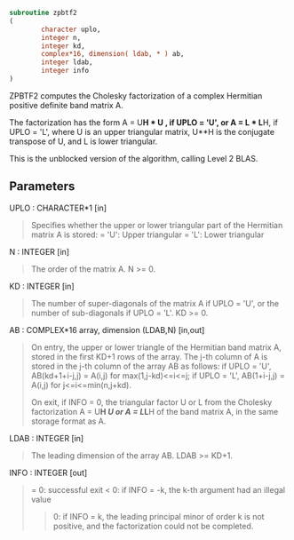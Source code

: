 ```fortran
subroutine zpbtf2
(
        character uplo,
        integer n,
        integer kd,
        complex*16, dimension( ldab, * ) ab,
        integer ldab,
        integer info
)
```

ZPBTF2 computes the Cholesky factorization of a complex Hermitian
positive definite band matrix A.

The factorization has the form
A = U**H * U ,  if UPLO = 'U', or
A = L  * L**H,  if UPLO = 'L',
where U is an upper triangular matrix, U**H is the conjugate transpose
of U, and L is lower triangular.

This is the unblocked version of the algorithm, calling Level 2 BLAS.

## Parameters
UPLO : CHARACTER*1 [in]
> Specifies whether the upper or lower triangular part of the
> Hermitian matrix A is stored:
> = 'U':  Upper triangular
> = 'L':  Lower triangular

N : INTEGER [in]
> The order of the matrix A.  N >= 0.

KD : INTEGER [in]
> The number of super-diagonals of the matrix A if UPLO = 'U',
> or the number of sub-diagonals if UPLO = 'L'.  KD >= 0.

AB : COMPLEX*16 array, dimension (LDAB,N) [in,out]
> On entry, the upper or lower triangle of the Hermitian band
> matrix A, stored in the first KD+1 rows of the array.  The
> j-th column of A is stored in the j-th column of the array AB
> as follows:
> if UPLO = 'U', AB(kd+1+i-j,j) = A(i,j) for max(1,j-kd)<=i<=j;
> if UPLO = 'L', AB(1+i-j,j)    = A(i,j) for j<=i<=min(n,j+kd).
> 
> On exit, if INFO = 0, the triangular factor U or L from the
> Cholesky factorization A = U**H *U or A = L*L**H of the band
> matrix A, in the same storage format as A.

LDAB : INTEGER [in]
> The leading dimension of the array AB.  LDAB >= KD+1.

INFO : INTEGER [out]
> = 0: successful exit
> < 0: if INFO = -k, the k-th argument had an illegal value
> > 0: if INFO = k, the leading principal minor of order k
> is not positive, and the factorization could not be
> completed.
